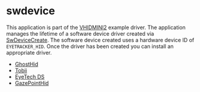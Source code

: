 # swdevice

This application is part of the [VHIDMINI2](../Documentation/swdevice_vhidmini.md) 
example driver. The application manages the lifetime of a software device driver
created via [SwDeviceCreate](https://docs.microsoft.com/en-us/windows/win32/api/swdevice/nf-swdevice-swdevicecreate).
The software device created uses a hardware device ID of `EYETRACKER_HID`. Once the driver has been 
created you can install an appropriate driver.

- [GhostHid](../Documentation/GhostHid/readme.md)
- [Tobii](../Documentation/TobiiHid/readme.md)
- [EyeTech DS](../Documentation/EyeTechHid/readme.md)
- [GazePointHid](../Documentation/GazePointHid/readme.md)
